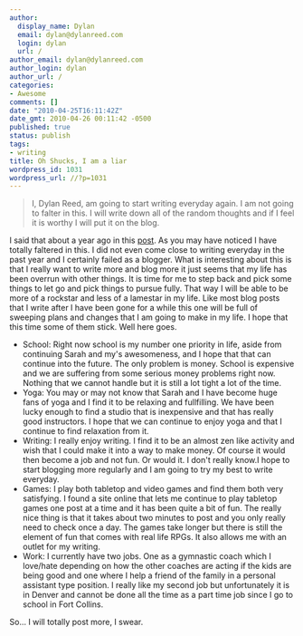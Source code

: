 ```yaml
---
author:
  display_name: Dylan
  email: dylan@dylanreed.com
  login: dylan
  url: /
author_email: dylan@dylanreed.com
author_login: dylan
author_url: /
categories:
- Awesome
comments: []
date: "2010-04-25T16:11:42Z"
date_gmt: 2010-04-26 00:11:42 -0500
published: true
status: publish
tags:
- writing
title: Oh Shucks, I am a liar
wordpress_id: 1031
wordpress_url: //?p=1031
---
```


> I, Dylan Reed, am going to start writing everyday again. I am not going to falter in this. I will write down all of the random thoughts and if I feel it is worthy I will put it on the blog.

  
I said that about a year ago in this [post][1]. As you may have noticed I have totally faltered in this. I did not even come close to writing everyday in the past year and I certainly failed as a blogger. What is interesting about this is that I really want to write more and blog more it just seems that my life has been overrun with other things. It is time for me to step back and pick some things to let go and pick things to pursue fully. That way I will be able to be more of a rockstar and less of a lamestar in my life. Like most blog posts that I write after I have been gone for a while this one will be full of sweeping plans and changes that I am going to make in my life. I hope that this time some of them stick. Well here goes.

   [1]: /2009/03/20/the-problem-that-has-arisen/

  * School: Right now school is my number one priority in life, aside from continuing Sarah and my's awesomeness, and I hope that that can continue into the future. The only problem is money. School is expensive and we are suffering from some serious money problems right now. Nothing that we cannot handle but it is still a lot tight a lot of the time.
  * Yoga: You may or may not know that Sarah and I have become huge fans of yoga and I find it to be relaxing and fullfilling. We have been lucky enough to find a studio that is inexpensive and that has really good instructors. I hope that we can continue to enjoy yoga and that I continue to find relaxation from it.
  * Writing: I really enjoy writing. I find it to be an almost zen like activity and wish that I could make it into a way to make money. Of course it would then become a job and not fun. Or would it. I don't really know.I hope to start blogging more regularly and I am going to try my best to write everyday.
  * Games: I play both tabletop and video games and find them both very satisfying. I found a site online that lets me continue to play tabletop games one post at a time and it has been quite a bit of fun. The really nice thing is that it takes about two minutes to post and you only really need to check once a day. The games take longer but there is still the element of fun that comes with real life RPGs. It also allows me with an outlet for my writing.
  * Work: I currently have two jobs. One as a gymnastic coach which I love/hate depending on how the other coaches are acting if the kids are being good and one where I help a friend of the family in a personal assistant type position. I really like my second job but unfortunately it is in Denver and cannot be done all the time as a part time job since I go to school in Fort Collins.
  


  
So... I will totally post more, I swear.
